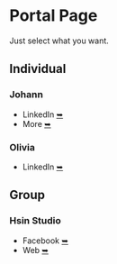 # Portal Page
Just select what you want.

## Individual
### Johann
  * LinkedIn [➥](https://www.linkedin.com/in/paint1024)
  * More [➥](https://paint1024.github.io)

### Olivia
  * LinkedIn [➥](https://www.linkedin.com/in/dance0508)

## Group
### Hsin Studio
  * Facebook [➥](https://www.facebook.com/hsindance)
  * Web [➥](https://hsinstudio.carrd.co)
